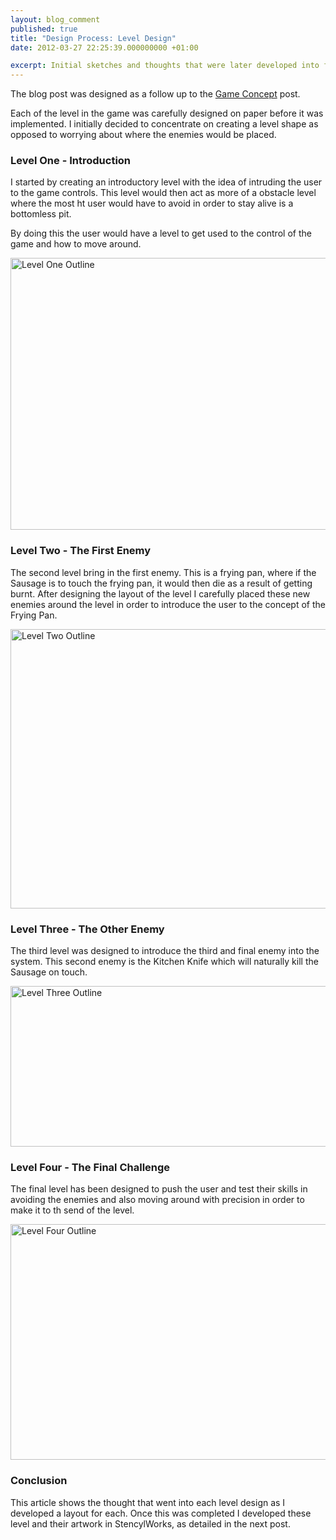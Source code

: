 ```yaml
---
layout: blog_comment
published: true
title: "Design Process: Level Design"
date: 2012-03-27 22:25:39.000000000 +01:00

excerpt: Initial sketches and thoughts that were later developed into full levels for the game. 
---
```

The blog post was designed as a follow up to the [Game Concept](http://danielgroves.net/2012/03/game-concept/ "Game Concept") post.

Each of the level in the game was carefully designed on paper before it was implemented. I initially decided to concentrate on creating a level shape as opposed to worrying about where the enemies would be placed.

### Level One - Introduction

I started by creating an introductory level with the idea of intruding the user to the game controls. This level would then act as more of a obstacle level where the most ht user would have to avoid in order to stay alive is a bottomless pit.

By doing this the user would have a level to get used to the control of the game and how to move around.

[<img class="size-large wp-image-838" title="Level One Outline" src="http://danielgroves.net/wp-content/uploads/2012/03/DSC_60662-710x435.jpg" alt="Level One Outline" width="710" height="435" />](http://danielgroves.net/wp-content/uploads/2012/03/DSC_60662.jpg)

### Level Two - The First Enemy

The second level bring in the first enemy. This is a frying pan, where if the Sausage is to touch the frying pan, it would then die as a result of getting burnt. After designing the layout of the level I carefully placed these new enemies around the level in order to introduce the user to the concept of the Frying Pan.

[<img class="size-large wp-image-839" title="Level Two Outline" src="http://danielgroves.net/wp-content/uploads/2012/03/DSC_60671-710x447.jpg" alt="Level Two Outline" width="710" height="447" />](http://danielgroves.net/wp-content/uploads/2012/03/DSC_60671.jpg)

### Level Three - The Other Enemy

The third level was designed to introduce the third and final enemy into the system. This second enemy is the Kitchen Knife which will naturally kill the Sausage on touch.

[<img class="size-large wp-image-840" title="Level Three Outline" src="http://danielgroves.net/wp-content/uploads/2012/03/DSC_60681-710x257.jpg" alt="Level Three Outline" width="710" height="257" />](http://danielgroves.net/wp-content/uploads/2012/03/DSC_60681.jpg)

### Level Four - The Final Challenge

The final level has been designed to push the user and test their skills in avoiding the enemies and also moving around with precision in order to make it to th send of the level.

[<img class="size-large wp-image-841" title="Level Four Outline" src="http://danielgroves.net/wp-content/uploads/2012/03/DSC_60691-710x377.jpg" alt="Level Four Outline" width="710" height="377" />](http://danielgroves.net/wp-content/uploads/2012/03/DSC_60691.jpg)

### Conclusion

This article shows the thought that went into each level design as I developed a layout for each. Once this was completed I developed these level and their artwork in StencylWorks, as detailed in the next post.
